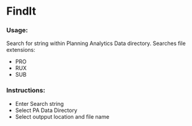 # FindIt

### Usage:
Search for string within Planning Analytics Data directory.  Searches file extensions:
* PRO
* RUX
* SUB
### Instructions:
* Enter Search string
* Select PA Data Directory
* Select outpput location and file name